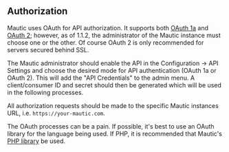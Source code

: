 
## Authorization

Mautic uses OAuth for API authorization. It supports both [OAuth 1a](http://tools.ietf.org/html/rfc5849) and [OAuth 2](https://tools.ietf.org/html/rfc6749); however, as of 1.1.2, the administrator of the Mautic instance must choose one or the other.  Of course OAuth 2 is only recommended for servers secured behind SSL.

The Mautic administrator should enable the API in the Configuration -> API Settings and choose the desired mode for API authentication (OAuth 1a or OAuth 2). This will add the "API Credentials" to the admin menu. A client/consumer ID and secret should then be generated which will be used in the following processes. 

All authorization requests should be made to the specific Mautic instances URL, i.e. `https://your-mautic.com`.

<aside class="notice">
The OAuth processes can be a pain. If possible, it's best to use an OAuth library for the language being used. If PHP, it is recommended that Mautic's <a href="#php-library">PHP library</a> be used.
</aside>